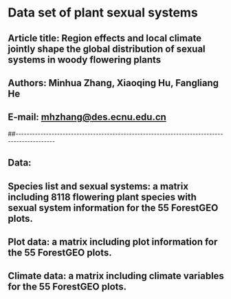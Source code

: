 # Data set of plant sexual systems 
## Article title: Region effects and local climate jointly shape the global distribution of sexual systems in woody flowering plants
## Authors: Minhua Zhang, Xiaoqing Hu, Fangliang He 
## E-mail: mhzhang@des.ecnu.edu.cn

##--------------------------------------------------------------------------------------------
## Data:
## Species list and sexual systems: a matrix including 8118 flowering plant species with sexual system information for the 55 ForestGEO plots.
## Plot data: a matrix including plot information for the 55 ForestGEO plots.
## Climate data: a matrix including climate variables for the 55 ForestGEO plots.

